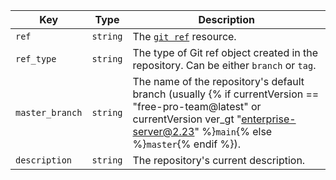 Key | Type | Description
----|------|-------------
`ref`|`string` | The [`git ref`](/v3/git/refs/#get-a-reference) resource.
`ref_type`|`string` | The type of Git ref object created in the repository. Can be either `branch` or `tag`.
`master_branch`|`string` | The name of the repository's default branch (usually {% if currentVersion == "free-pro-team@latest" or currentVersion ver_gt "enterprise-server@2.23" %}`main`{% else %}`master`{% endif %}).
`description`|`string` | The repository's current description.
